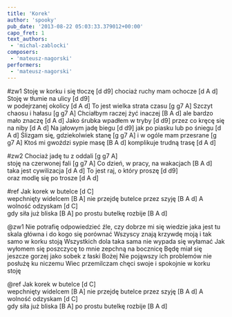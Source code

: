 ```yaml
---
title: 'Korek'
author: 'spooky'
pub_date: '2013-08-22 05:03:33.379012+00:00'
capo_fret: 1
text_authors:
 - 'michal-zablocki'
composers:
 - 'mateusz-nagorski'
performers:
 - 'mateusz-nagorski'
---
```


#zw1
Stoję w korku i się tłoczę [d d9]
chociaż ruchy mam ochocze [d A d]
Stoję w tłumie na ulicy [d d9]                     
w podejrzanej okolicy [d A d]
To jest wielka strata czasu [g g7 A]
Szczyt chaosu i hałasu [g g7 A]
Chciałbym raczej żyć inaczej [B A d]
ale bardzo mało znaczę [d A d]
Jako śrubka wpadłem w tryby [d d9]
przez co kręcę się na niby [d A d]
Na jałowym jadę biegu [d d9]
jak po piasku lub po śniegu [d A d]
Ślizgam się, gdziekolwiek stanę [g g7 A]
i w ogóle mam przesrane [g g7 A]
Ktoś mi gwoździ sypie masę [B A d]
komplikuje trudną trasę [d A d]

#zw2
Chociaż jadę tu z oddali [g g7 A]                   
stoję na czerwonej fali [g g7 A]
Co dzień, w pracy, na wakacjach [B A d] 
taka jest cywilizacja [d A d]
To jest raj, o który proszę [d d9]              
oraz modlę się po trosze [d A d]

#ref
Jak korek w butelce [d C]                
wepchnięty widelcem [B A]
nie przejdę butelce przez szyję [B A d]
A wolność odzyskam [d C]     
gdy siła już bliska [B A] 
po prostu butelkę rozbije [B A d]             

@zw1
Nie potrafię odpowiedzieć
źle, czy dobrze  mi się wiedzie
jaka jest tu skala główna 
i do kogo się porównać
Wszyscy znają krzywdę moją 
i tak samo w korku stoją
Wszystkich dola taka sama
nie wypada się wyłamać
Jak wyłomem się poszczycę
to mnie zepchną na bocznicę
Będę miał się jeszcze gorzej 
jako sobek z łaski Bożej
Nie pojąwszy ich problemów
nie posłużę ku niczemu
Wiec przemilczam chęci swoje 
i spokojnie w korku stoję

@ref
Jak korek w butelce [d C]                
wepchnięty widelcem [B A]
nie przejdę butelce przez szyję [B A d]
A wolność odzyskam [d C]     
gdy siła już bliska [B A] 
po prostu butelkę rozbije [B A d]